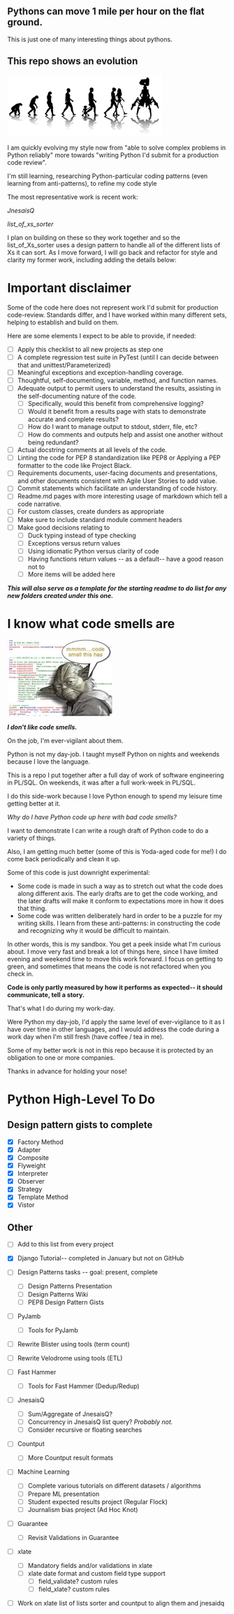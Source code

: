 ## Pythons can move 1 mile per hour on the flat ground.

This is just one of many interesting things about pythons.

## This repo shows an evolution

![Tools! Tools?](https://github.com/ErikPohl-Lot49-Projects/Erik-Pohl-Repo/blob/master/media/evolu.png "Tools! Tools?")

I am quickly evolving my style now from "able to solve complex problems in Python reliably" more towards "writing Python I'd submit for a production code review".

I'm still learning, researching Python-particular coding patterns (even learning from anti-patterns), to refine my code style

The most representative work is recent work:

_JnesaisQ_

_list_of_xs_sorter_

I plan on building on these so they work together and so the list_of_Xs_sorter uses a design pattern to handle all of the different lists of Xs it can sort.
As I move forward, I will go back and refactor for style and clarity my former work, including adding the details below:

# Important disclaimer

Some of the code here does not represent work I'd submit for production code-review.  Standards differ, and I have worked within many different sets, helping to establish and build on them.

Here are some elements I expect to be able to provide, if needed:

- [ ] Apply this checklist to all new projects as step one
- [ ] A complete regression test suite in PyTest (until I can decide between that and unittest/Parameterized)
- [ ] Meaningful exceptions and exception-handling coverage.
- [ ] Thoughtful, self-documenting, variable, method, and function names.
- [ ] Adequate output to permit users to understand the results, assisting in the self-documenting nature of the code.
  - [ ] Specifically, would this benefit from comprehensive logging?
  - [ ] Would it benefit from a results page with stats to demonstrate accurate and complete results?
  - [ ] How do I want to manage output to stdout, stderr, file, etc?
  - [ ] How do comments and outputs help and assist one another without being redundant?
- [ ] Actual docstring comments at all levels of the code.
- [ ] Linting the code for PEP 8 standardization like PEP8 or Applying a PEP formatter to the code like Project Black.
- [ ] Requirements documents, user-facing documents and presentations, and other documents consistent with Agile User Stories to add value.
- [ ] Commit statements which facilitate an understanding of code history.
- [ ] Readme.md pages with more interesting usage of markdown which tell a code narrative. 
- [ ] For custom classes, create dunders as appropriate
- [ ] Make sure to include standard module comment headers
- [ ] Make good decisions relating to
  - [ ] Duck typing instead of type checking
  - [ ] Exceptions versus return values
  - [ ] Using idiomatic Python versus clarity of code
  - [ ] Having functions return values -- as a default-- have a good reason not to
  - [ ] More items will be added here

**_This will also serve as a template for the starting readme to do list for any new folders created under this one._**

# I know what code smells are

![Yoda doesn't like code smells](https://github.com/ErikPohl-Lot49-Projects/Erik-Pohl-Repo/blob/master/media/code_smell.jpg "Stinks it does.")

**_I don't like code smells._**  

On the job, I'm ever-vigilant about them.

Python is not my day-job.  I taught myself Python on nights and weekends because I love the language.

This is a repo I put together after a full day of work of software engineering in PL/SQL.  On weekends, it was after a full work-week in PL/SQL.  

I do this side-work because I love Python enough to spend my leisure time getting better at it.  

_Why do I have Python code up here with bad code smells?_

I want to demonstrate I can write a rough draft of Python code to do a variety of things.

Also, I am getting much better (some of this is Yoda-aged code for me!)  I do come back periodically and clean it up.  

Some of this code is just downright experimental:

* Some code is made in such a way as to stretch out what the code does along different axis.  The early drafts are to get the code working, and the later drafts will make it conform to expectations more in how it does that thing.
* Some code was written deliberately hard in order to be a puzzle for my writing skills.  I learn from these anti-patterns: in constructing the code and recognizing why it would be difficult to maintain.

In other words, this is my sandbox.  You get a peek inside what I'm curious about.  I move very fast and break a lot of things here, since I have limited evening and weekend time to move this work forward.  I focus on getting to green, and sometimes that means the code is not refactored when you check in.

**Code is only partly measured by how it performs as expected-- it should communicate, tell a story.**  

That's what I do during my work-day.

Were Python my day-job, I'd apply the same level of ever-vigilance to it as I have over time in other languages, and I would address the code during a work day when I'm still fresh (have coffee / tea in me).  

Some of my better work is not in this repo because it is protected by an obligation to one or more companies.

Thanks in advance for holding your nose!

# Python High-Level To Do
## Design pattern gists to complete
- [x] Factory Method
- [x] Adapter
- [x] Composite	
- [x] Flyweight	
- [x] Interpreter	
- [x] Observer	
- [x] Strategy	
- [x] Template Method	
- [x] Vistor	
## Other
- [ ] Add to this list from every project
- [x] Django Tutorial-- completed in January but not on GitHub
- [ ] Design Patterns tasks -- goal: present, complete
  - [ ] Design Patterns Presentation
  - [ ] Design Patterns Wiki
  - [ ] PEP8 Design Pattern Gists
- [ ] PyJamb
  - [ ] Tools for PyJamb
- [ ] Rewrite Blister using tools (term count)
- [ ] Rewrite Velodrome using tools (ETL)
- [ ] Fast Hammer
  - [ ] Tools for Fast Hammer (Dedup/Redup)
- [ ] JnesaisQ
   - [ ] Sum/Aggregate of JnesaisQ?
   - [ ] Concurrency in JnesaisQ list query?  *Probably not.*
   - [ ] Consider recursive or floating searches
- [ ] Countput
  - [ ] More Countput result formats
- [ ] Machine Learning
  - [ ] Complete various tutorials on different datasets / algorithms
  - [ ] Prepare ML presentation
  - [ ] Student expected results project (Regular Flock)
  - [ ] Journalism bias project (Ad Hoc Knot)
- [ ] Guarantee
  - [ ] Revisit Validations in Guarantee
- [ ] xlate
  - [ ] Mandatory fields and/or validations in xlate
  - [ ] xlate date format and custom field type support
    - [ ]    field_validate?  custom rules
    - [ ]    field_xlate?   custom rules
- [ ] Work on xlate list of lists sorter and countput to align them and jnesaidq




